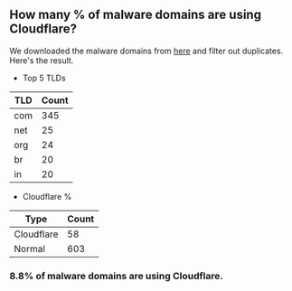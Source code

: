 ## How many % of malware domains are using Cloudflare?


We downloaded the malware domains from [here](https://urlhaus.abuse.ch) and filter out duplicates.
Here's the result.


[//]: # (start replacement)


- Top 5 TLDs

| TLD | Count |
| --- | --- |
| com | 345 |
| net | 25 |
| org | 24 |
| br | 20 |
| in | 20 |


- Cloudflare %

| Type | Count |
| --- | --- |
| Cloudflare | 58 |
| Normal | 603 |


### 8.8% of malware domains are using Cloudflare.